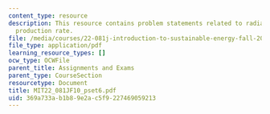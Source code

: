 ```yaml
---
content_type: resource
description: This resource contains problem statements related to radiation, and CO2
  production rate.
file: /media/courses/22-081j-introduction-to-sustainable-energy-fall-2010/369a733ab1b89e2ac5f9227469059213_MIT22_081JF10_pset6.pdf
file_type: application/pdf
learning_resource_types: []
ocw_type: OCWFile
parent_title: Assignments and Exams
parent_type: CourseSection
resourcetype: Document
title: MIT22_081JF10_pset6.pdf
uid: 369a733a-b1b8-9e2a-c5f9-227469059213
---
```

